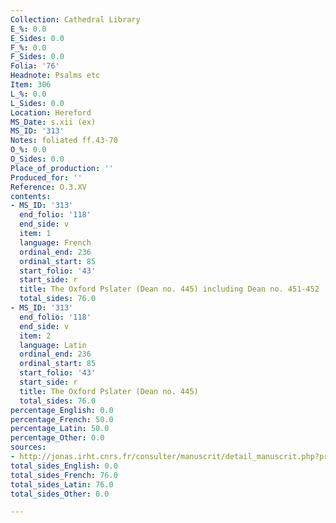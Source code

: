 ```yaml
---
Collection: Cathedral Library
E_%: 0.0
E_Sides: 0.0
F_%: 0.0
F_Sides: 0.0
Folia: '76'
Headnote: Psalms etc
Item: 306
L_%: 0.0
L_Sides: 0.0
Location: Hereford
MS_Date: s.xii (ex)
MS_ID: '313'
Notes: foliated ff.43-70
O_%: 0.0
O_Sides: 0.0
Place_of_production: ''
Produced_for: ''
Reference: O.3.XV
contents:
- MS_ID: '313'
  end_folio: '118'
  end_side: v
  item: 1
  language: French
  ordinal_end: 236
  ordinal_start: 85
  start_folio: '43'
  start_side: r
  title: The Oxford Pslater (Dean no. 445) including Dean no. 451-452
  total_sides: 76.0
- MS_ID: '313'
  end_folio: '118'
  end_side: v
  item: 2
  language: Latin
  ordinal_end: 236
  ordinal_start: 85
  start_folio: '43'
  start_side: r
  title: The Oxford Pslater (Dean no. 445)
  total_sides: 76.0
percentage_English: 0.0
percentage_French: 50.0
percentage_Latin: 50.0
percentage_Other: 0.0
sources:
- http://jonas.irht.cnrs.fr/consulter/manuscrit/detail_manuscrit.php?projet=24335
total_sides_English: 0.0
total_sides_French: 76.0
total_sides_Latin: 76.0
total_sides_Other: 0.0

---
```

